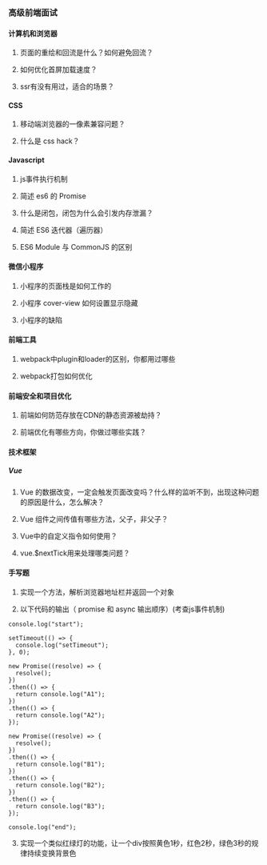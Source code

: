### 高级前端面试

#### 计算机和浏览器

1. 页面的重绘和回流是什么？如何避免回流？

2. 如何优化首屏加载速度？

3. ssr有没有用过，适合的场景？


#### CSS

1. 移动端浏览器的一像素兼容问题？

2. 什么是 css hack？


#### Javascript

1. js事件执行机制

2. 简述 es6 的 Promise  

3. 什么是闭包，闭包为什么会引发内存泄漏？

4. 简述 ES6 迭代器（遍历器）

5. ES6 Module 与 CommonJS 的区别  


#### 微信小程序

1. 小程序的页面栈是如何工作的

2. 小程序 cover-view 如何设置显示隐藏

3. 小程序的缺陷


#### 前端工具

1. webpack中plugin和loader的区别，你都用过哪些

2. webpack打包如何优化

#### 前端安全和项目优化

1. 前端如何防范存放在CDN的静态资源被劫持？

2. 前端优化有哪些方向，你做过哪些实践？

#### 技术框架

#####  Vue

1. Vue 的数据改变，一定会触发页面改变吗？什么样的监听不到，出现这种问题的原因是什么，怎么解决？

2. Vue 组件之间传值有哪些方法，父子，非父子？

3. Vue中的自定义指令如何使用？

4. vue.$nextTick用来处理哪类问题？


#### 手写题

1. 实现一个方法，解析浏览器地址栏并返回一个对象

2. 以下代码的输出（ promise 和 async 输出顺序）(考查js事件机制)

```
console.log("start");

setTimeout(() => {
  console.log("setTimeout");
}, 0);

new Promise((resolve) => {
  resolve();
})
.then(() => {
  return console.log("A1");
})
.then(() => {
  return console.log("A2");
});

new Promise((resolve) => {
  resolve();
})
.then(() => {
  return console.log("B1");
})
.then(() => {
  return console.log("B2");
})
.then(() => {
  return console.log("B3");
});

console.log("end");
```

3. 实现一个类似红绿灯的功能，让一个div按照黄色1秒，红色2秒，绿色3秒的规律持续变换背景色